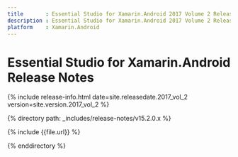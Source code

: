 ```yaml
---
title       : Essential Studio for Xamarin.Android 2017 Volume 2 Release Notes
description : Essential Studio for Xamarin.Android 2017 Volume 2 Release Notes
platform    : Xamarin.Android
---
```


# Essential Studio for Xamarin.Android Release Notes

{% include release-info.html date=site.releasedate.2017_vol_2 version=site.version.2017_vol_2 %} 

{% directory path: _includes/release-notes/v15.2.0.x %}

{% include {{file.url}} %}

{% enddirectory %}